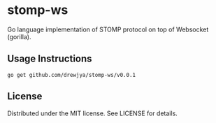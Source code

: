 # stomp-ws

Go language implementation of STOMP protocol on top of Websocket (gorilla).

## Usage Instructions 
```
go get github.com/drewjya/stomp-ws/v0.0.1
```

## License

Distributed under the MIT license. See LICENSE for details.
